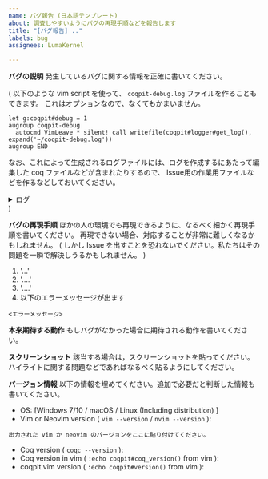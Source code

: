 ```yaml
---
name: バグ報告 (日本語テンプレート)
about: 調査しやすいようにバグの再現手順などを報告します
title: "[バグ報告] .."
labels: bug
assignees: LumaKernel

---
```


**バグの説明**
発生しているバグに関する情報を正確に書いてください。

(
  以下のような vim script を使って、 `coqpit-debug.log` ファイルを作ることもできます。
  これはオプションなので、なくてもかまいません。

  ```
  let g:coqpit#debug = 1
  augroup coqpit-debug
    autocmd VimLeave * silent! call writefile(coqpit#logger#get_log(), expand('~/coqpit-debug.log'))
  augroup END
  ```
  
  なお、これによって生成されるログファイルには、ログを作成するにあたって編集した coq ファイルなどが含まれたりするので、
  Issue用の作業用ファイルなどを作るなどしておいてください。
  
  <details>
    <summary>ログ</summary>
    ログの内容を貼り付けてください (もしかしたら長すぎて貼れないかもしれません。その場合は後ろだけ貼ったりしてください。)。
    もし何か問題がある場合は、メールで送るなどの手段を気軽に相談してください。Issue を出した後にコメントで相談していただければ大丈夫です。
  </details>
)


**バグの再現手順**
ほかの人の環境でも再現できるように、なるべく細かく再現手順を書いてください。
再現できない場合、対応することが非常に難しくなるかもしれません。
( しかし Issue を出すことを恐れないでください。私たちはその問題を一瞬で解決しうるかもしれません。 )
1. '...'
2. '....'
3. '....'
4. 以下のエラーメッセージが出ます
```
<エラーメッセージ>
```

**本来期待する動作**
もしバグがなかった場合に期待される動作を書いてください。

**スクリーンショット**
該当する場合は，スクリーンショットを貼ってください。
ハイライトに関する問題などであればなるべく貼るようにしてください。

**バージョン情報**
以下の情報を埋めてください。追加で必要だと判断した情報も書いてください。

 - OS: [Windows 7/10 / macOS / Linux (Including distribution) ]
 - Vim or Neovim version ( `vim --version` / `nvim --version` ):
```
出力された vim か neovim のバージョンをここに貼り付けてください。
```
 - Coq version ( `coqc --version` ):
 - Coq version in vim ( `:echo coqpit#coq_version()` from vim ):
 - coqpit.vim version ( `:echo coqpit#version()` from vim ):
